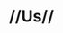 ---
pid: LS14
title: "//Us//"
location_transcription: Art Museum
zipcode: 
outside_phl: 
neighborhood: 
age: '54'
age_range: 50-59
instagram: 
image_file_name: LS_14.jpg
proposal_transcription: |-
  - A bunch of people holding up an America flag
  - Different race, colors, nationalities, etc.
  - We are all different, but the same
topic: Inclusivity,Unity,Uplifting
topic_summary: 0, 0, 0
type: Other No Form
keywords_other: 
credit: Kevin Miller
image_labels: 
twitter: 
facebook: 
permalink: "/monuments/ls14/"
layout: item-page
---